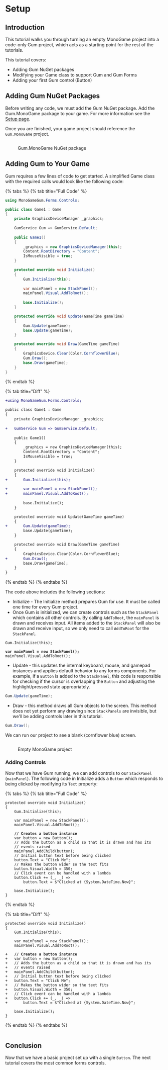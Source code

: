 # Setup

## Introduction

This tutorial walks you through turning an empty MonoGame project into a code-only Gum project, which acts as a starting point for the rest of the tutorials.&#x20;

This tutorial covers:

* Adding Gum NuGet packages
* Modifying your Game class to support Gum and Gum Forms
* Adding your first Gum control (Button)

## Adding Gum NuGet Packages

Before writing any code, we must add the Gum NuGet package. Add the Gum.MonoGame package to your game. For more information see the [Setup page](https://docs.flatredball.com/gum/code/monogame/setup).

Once you are finished, your game project should reference the `Gum.MonoGame` project.

<figure><img src="../../../../.gitbook/assets/NuGetGum.png" alt=""><figcaption><p>Gum.MonoGame NuGet package</p></figcaption></figure>

## Adding Gum to Your Game

Gum requires a few lines of code to get started. A simplified Game class with the required calls would look like the following code:

{% tabs %}
{% tab title="Full Code" %}
```csharp
using MonoGameGum.Forms.Controls;

public class Game1 : Game
{
    private GraphicsDeviceManager _graphics;
    
    GumService Gum => GumService.Default;
    
    public Game1()
    {
        _graphics = new GraphicsDeviceManager(this);
        Content.RootDirectory = "Content";
        IsMouseVisible = true;
    }

    protected override void Initialize()
    {
        Gum.Initialize(this);
            
        var mainPanel = new StackPanel();
        mainPanel.Visual.AddToRoot();
        
        base.Initialize();
    }

    protected override void Update(GameTime gameTime)
    {
        Gum.Update(gameTime);
        base.Update(gameTime);
    }

    protected override void Draw(GameTime gameTime)
    {
        GraphicsDevice.Clear(Color.CornflowerBlue);
        Gum.Draw();
        base.Draw(gameTime);
    }
}
```
{% endtab %}

{% tab title="Diff" %}
```diff
+using MonoGameGum.Forms.Controls;

public class Game1 : Game
{
    private GraphicsDeviceManager _graphics;
    
+   GumService Gum => GumService.Default;
    
    public Game1()
    {
        _graphics = new GraphicsDeviceManager(this);
        Content.RootDirectory = "Content";
        IsMouseVisible = true;
    }

    protected override void Initialize()
    {
+       Gum.Initialize(this);
            
+       var mainPanel = new StackPanel();
+       mainPanel.Visual.AddToRoot();
        
        base.Initialize();
    }

    protected override void Update(GameTime gameTime)
    {
+       Gum.Update(gameTime);
        base.Update(gameTime);
    }

    protected override void Draw(GameTime gameTime)
    {
        GraphicsDevice.Clear(Color.CornflowerBlue);
+       Gum.Draw();
        base.Draw(gameTime);
    }
}
```
{% endtab %}
{% endtabs %}

The code above includes the following sections:

* Initialize - The Initialize method prepares Gum for use. It must be called one time for every Gum project.
* Once Gum is initialized, we can create controls such as the `StackPanel` which contains all other controls.  By calling `AddToRoot`, the `mainPanel` is drawn and receives input. All items added to the `StackPanel` will also be drawn and receive input, so we only need to call `AddToRoot` for the `StackPanel`.

<pre class="language-csharp"><code class="lang-csharp">Gum.Initialize(this);
            
<strong>var mainPanel = new StackPanel();
</strong>mainPanel.Visual.AddToRoot();
</code></pre>

* Update - this updates the internal keyboard, mouse, and gamepad instances and applies default behavior to any forms components. For example, if a `Button` is added to the `StackPanel`, this code is responsible for checking if the cursor is overlapping the `Button` and adjusting the highlight/pressed state appropriately.

```csharp
Gum.Update(gameTime);
```

* Draw - this method draws all Gum objects to the screen. This method does not yet perform any drawing since `StackPanels` are invisible, but we'll be adding controls later in this tutorial.

```csharp
Gum.Draw();
```

We can run our project to see a blank (cornflower blue) screen.

<figure><img src="../../../../.gitbook/assets/image (2) (1).png" alt=""><figcaption><p>Empty MonoGame project</p></figcaption></figure>

### Adding Controls

Now that we have Gum running, we can add controls to our `StackPanel` (`mainPanel`). The following code in Initialize adds a `Button` which responds to being clicked by modifying its `Text` property:

{% tabs %}
{% tab title="Full Code" %}
<pre class="language-csharp"><code class="lang-csharp">protected override void Initialize()
{
    Gum.Initialize(this);

    var mainPanel = new StackPanel();
    mainPanel.Visual.AddToRoot();

<strong>    // Creates a button instance
</strong>    var button = new Button();
    // Adds the button as a child so that it is drawn and has its
    // events raised
    mainPanel.AddChild(button);
    // Initial button text before being clicked
    button.Text = "Click Me";
    // Makes the button wider so the text fits
    button.Visual.Width = 350;
    // Click event can be handled with a lambda
    button.Click += (_, _) =>
        button.Text = $"Clicked at {System.DateTime.Now}";

    base.Initialize();
}
</code></pre>
{% endtab %}

{% tab title="Diff" %}
<pre class="language-diff"><code class="lang-diff">protected override void Initialize()
{
    Gum.Initialize(this);

    var mainPanel = new StackPanel();
    mainPanel.Visual.AddToRoot();

<strong>+   // Creates a button instance
</strong>+   var button = new Button();
+   // Adds the button as a child so that it is drawn and has its
+   // events raised
+   mainPanel.AddChild(button);
+   // Initial button text before being clicked
+   button.Text = "Click Me";
+   // Makes the button wider so the text fits
+   button.Visual.Width = 350;
+   // Click event can be handled with a lambda
+   button.Click += (_, _) =>
+       button.Text = $"Clicked at {System.DateTime.Now}";

    base.Initialize();
}
</code></pre>
{% endtab %}
{% endtabs %}

<figure><img src="../../../../.gitbook/assets/11_07 52 42.gif" alt=""><figcaption></figcaption></figure>

## Conclusion

Now that we have a basic project set up with a single `Button`. The next tutorial covers the most common forms controls.
